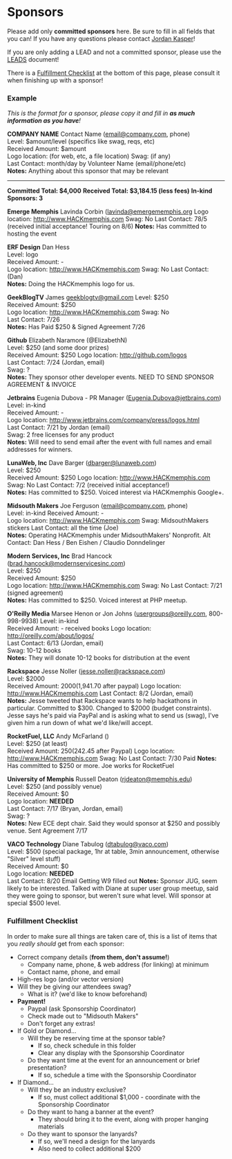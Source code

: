 Sponsors
====

Please add only __committed sponsors__ here. Be sure to fill in all fields that you can! If you have any questions please contact [Jordan Kasper](http://twitter.com/jakerella)!

If you are only adding a LEAD and not a committed sponsor, please use the [LEADS](https://github.com/HackMemphis/HM-Planning/blob/master/sponsorships/leads.md) document!

There is a [Fulfillment Checklist](#fulfillment) at the bottom of this page, please consult it when finishing up with a sponsor!

### Example

_This is the format for a sponsor, please copy it and fill in __as much information as you have__!_
    
__COMPANY NAME__ Contact Name (email@company.com, phone)  
Level: $amount/level (specifics like swag, reqs, etc)  
Received Amount: $amount  
Logo location: (for web, etc, a file location)
Swag: (if any)  
Last Contact: month/day by Volunteer Name (email/phone/etc)  
__Notes:__ Anything about this sponsor that may be relevant

---

__Committed Total: $4,000__
__Received Total: $3,184.15 (less fees)__
__In-kind Sponsors: 3__

__Emerge Memphis__ Lavinda Corbin (lavinda@emergememphis.org
Logo location: http://www.HACKmemphis.com
Swag: No
Last Contact: 78/5 (received initial acceptance! Touring on 8/6)
__Notes:__ Has committed to hosting the event


__ERF Design__ Dan Hess  
Level: logo  
Received Amount: -  
Logo location: http://www.HACKmemphis.com
Swag: No
Last Contact: (Dan)  
__Notes:__ Doing the HACKmemphis logo for us.


__GeekBlogTV__ James geekblogtv@gmail.com
Level: $250  
Received Amount: $250  
Logo location: http://www.HACKmemphis.com
Swag: No  
Last Contact: 7/26  
__Notes:__ Has Paid $250 & Signed Agreement 7/26


__Github__ Elizabeth Naramore (@ElizabethN)  
Level: $250 (and some door prizes)  
Received Amount: $250
Logo location: http://github.com/logos  
Last Contact: 7/24 (Jordan, email)  
Swag: ?  
__Notes:__ They sponsor other developer events. NEED TO SEND SPONSOR AGREEMENT & INVOICE


__Jetbrains__ Eugenia Dubova - PR Manager (Eugenia.Dubova@jetbrains.com)  
Level: in-kind  
Received Amount: -  
Logo location: http://www.jetbrains.com/company/press/logos.html  
Last Contact: 7/21 by Jordan (email)  
Swag: 2 free licenses for any product  
__Notes:__ Will need to send email after the event with full names and email addresses for winners.


__LunaWeb, Inc__ Dave Barger (dbarger@lunaweb.com)  
Level: $250  
Received Amount: $250
Logo location: http://www.HACKmemphis.com
Swag: No
Last Contact: 7/2 (received initial acceptance!)  
__Notes:__ Has committed to $250. Voiced interest via HACKmemphis Google+.


__Midsouth Makers__ Joe Ferguson (email@company.com, phone)  
Level: in-kind
Received Amount: -  
Logo location: http://www.HACKmemphis.com
Swag: MidsouthMakers stickers
Last Contact: all the time (Joe)  
__Notes:__ Operating HACKmemphis under MidsouthMakers' Nonprofit. Alt Contact: Dan Hess / Ben Eishen / Claudio Donndelinger


__Modern Services, Inc__ Brad Hancock (brad.hancock@modernservicesinc.com)  
Level: $250  
Received Amount: $250  
Logo location: http://www.HACKmemphis.com
Swag: No
Last Contact: 7/21 (signed agreement)  
__Notes:__ Has committed to $250. Voiced interest at PHP meetup.


__O'Reilly Media__ Marsee Henon or Jon Johns (usergroups@oreilly.com, 800-998-9938)
Level: in-kind  
Received Amount: - received books
Logo location: http://oreilly.com/about/logos/  
Last Contact: 6/13 (Jordan, email)  
Swag: 10-12 books  
__Notes:__ They will donate 10-12 books for distribution at the event


__Rackspace__ Jesse Noller (jesse.noller@rackspace.com)  
Level: $2000  
Received Amount: $2000  ($1,941.70 after paypal)
Logo location: http://www.HACKmemphis.com
Last Contact: 8/2 (Jordan, email)  
__Notes:__ Jesse tweeted that Rackspace wants to help hackathons in particular. Committed to $300. Changed to $2000 (budget constraints). Jesse says he's paid via PayPal and is asking what to send us (swag), I've given him a run down of what we'd like/will accept.


__RocketFuel, LLC__ Andy McFarland ()  
Level: $250 (at least)  
Received Amount: $250 ($242.45 after Paypal)
Logo location: http://www.HACKmemphis.com
Swag: No
Last Contact: 7/30 Paid
__Notes:__ Has committed to $250 or more. Joe works for RocketFuel


__University of Memphis__ Russell Deaton (rjdeaton@memphis.edu)  
Level: $250 (and possibly venue)  
Received Amount: $0  
Logo location: __NEEDED__  
Last Contact: 7/17 (Bryan, Jordan, email)  
Swag: ?  
__Notes:__ New ECE dept chair.  Said they would sponsor at $250 and possibly venue. Sent Agreement 7/17


__VACO Technology__ Diane Tabulog (dtabulog@vaco.com)  
Level: $500 (special package, 1hr at table, 3min announcement, otherwise "Silver" level stuff)  
Received Amount: $0  
Logo location: __NEEDED__  
Last Contact: 8/20 Email Getting W9 filled out
__Notes:__ Sponsor JUG, seem likely to be interested. Talked with Diane at super user group meetup, said they were going to sponsor, but weren't sure what level. Will sponsor at special $500 level.  


### <a href="fulfillment"></a>Fulfillment Checklist

In order to make sure all things are taken care of, this is a list of items that you _really should_ get from each sponsor:

* Correct company details (__from them, don't assume!__)
  * Company name, phone, & web address (for linking) at minimum
  * Contact name, phone, and email
* High-res logo (and/or vector version)
* Will they be giving our attendees swag?
  * What is it? (we'd like to know beforehand)
* __Payment!__
  * Paypal (ask Sponsorship Coordinator)
  * Check made out to "Midsouth Makers"
  * Don't forget any extras!
* If Gold or Diamond...
  * Will they be reserving time at the sponsor table?
    * If so, check schedule in this folder
    * Clear any display with the Sponsorship Coordinator
  * Do they want time at the event for an announcement or brief presentation?
    * If so, schedule a time with the Sponsorship Coordinator
* If Diamond...
  * Will they be an industry exclusive?
    * If so, must collect additional $1,000 - coordinate with the Sponsorship Coordinator
  * Do they want to hang a banner at the event?
    * They should bring it to the event, along with proper hanging materials
  * Do they want to sponsor the lanyards?
    * If so, we'll need a design for the lanyards
    * Also need to collect additional $200
